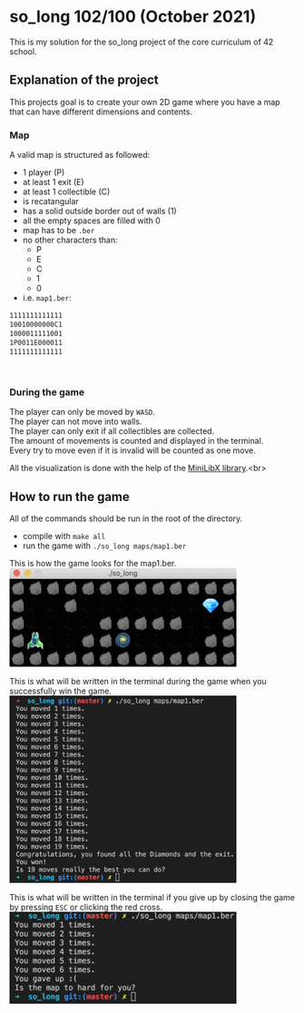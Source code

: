 # so_long 102/100 (October 2021)
This is my solution for the so_long project of the core curriculum of 42 school.<br>

## Explanation of the project

This projects goal is to create your own 2D game where you have a map that can have different dimensions and contents.<br>

### Map
A valid map is structured as followed:<br>
- 1 player (P)
- at least 1 exit (E)
- at least 1 collectible (C)
- is recatangular
- has a solid outside border out of walls (1)
- all the empty spaces are filled with 0
- map has to be `.ber`
- no other characters than:
  * P
  * E
  * C
  * 1
  * 0
- i.e. `map1.ber`:

```
1111111111111
10010000000C1
1000011111001
1P0011E000011
1111111111111
```

<br>

### During the game
The player can only be moved by `WASD`.<br>
The player can not move into walls.<br>
The player can only exit if all collectibles are collected.<br>
The amount of movements is counted and displayed in the terminal.<br>
Every try to move even if it is invalid will be counted as one move.<br>

All the visualization is done with the help of the [MiniLibX library](https://github.com/tblaase/so_long/tree/master/mlx "https://github.com/tblaase/so_long/tree/master/mlx").<br>

## How to run the game

All of the commands should be run in the root of the directory.<br>
- compile with `make all`
- run the game with `./so_long maps/map1.ber`

This is how the game looks for the map1.ber.<br>
<img src="images/example.png" width="400"/><br>

This is what will be written in the terminal during the game when you successfully win the game.<br>
<img src="images/terminal_win.png" width="400"/><br>

This is what will be written in the terminal if you give up by closing the game by pressing `ESC` or clicking the red cross.<br>
<img src="images/terminal_give_up.png" width="400"/><br>

